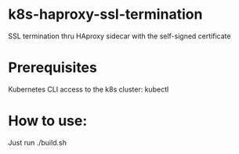 # k8s-haproxy-ssl-termination
SSL termination thru HAproxy sidecar with the self-signed certificate

# Prerequisites
Kubernetes CLI access to the k8s cluster: kubectl 

# How to use:
Just run ./build.sh
